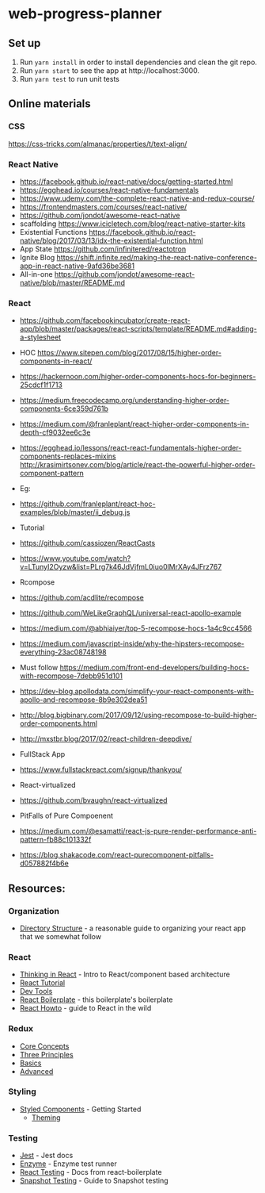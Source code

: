 # web-progress-planner

## Set up
1. Run `yarn install` in order to install dependencies and clean the git repo.
2. Run `yarn start` to see the app at http://localhost:3000.
4. Run `yarn test` to run unit tests

## Online materials

### CSS
https://css-tricks.com/almanac/properties/t/text-align/

### React Native
- https://facebook.github.io/react-native/docs/getting-started.html
- https://egghead.io/courses/react-native-fundamentals
- https://www.udemy.com/the-complete-react-native-and-redux-course/
- https://frontendmasters.com/courses/react-native/
- https://github.com/jondot/awesome-react-native
- scaffolding
https://www.icicletech.com/blog/react-native-starter-kits
- Existential Functions
https://facebook.github.io/react-native/blog/2017/03/13/idx-the-existential-function.html
- App State
https://github.com/infinitered/reactotron
- Ignite Blog
https://shift.infinite.red/making-the-react-native-conference-app-in-react-native-9afd36be3681
- All-in-one
https://github.com/jondot/awesome-react-native/blob/master/README.md

### React
- https://github.com/facebookincubator/create-react-app/blob/master/packages/react-scripts/template/README.md#adding-a-stylesheet

- HOC
https://www.sitepen.com/blog/2017/08/15/higher-order-components-in-react/

- https://hackernoon.com/higher-order-components-hocs-for-beginners-25cdcf1f1713
- https://medium.freecodecamp.org/understanding-higher-order-components-6ce359d761b
- https://medium.com/@franleplant/react-higher-order-components-in-depth-cf9032ee6c3e

- https://egghead.io/lessons/react-react-fundamentals-higher-order-components-replaces-mixins
http://krasimirtsonev.com/blog/article/react-the-powerful-higher-order-component-pattern
- Eg:
- https://github.com/franleplant/react-hoc-examples/blob/master/ii_debug.js

- Tutorial
- https://github.com/cassiozen/ReactCasts
- https://www.youtube.com/watch?v=LTunyI2Oyzw&list=PLrg7k46JdVjfmL0iuo0lMrXAy4JFrz767

- Rcompose
- https://github.com/acdlite/recompose
- https://github.com/WeLikeGraphQL/universal-react-apollo-example
- https://medium.com/@abhiaiyer/top-5-recompose-hocs-1a4c9cc4566
- https://medium.com/javascript-inside/why-the-hipsters-recompose-everything-23ac08748198
- Must follow https://medium.com/front-end-developers/building-hocs-with-recompose-7debb951d101
- https://dev-blog.apollodata.com/simplify-your-react-components-with-apollo-and-recompose-8b9e302dea51
- http://blog.bigbinary.com/2017/09/12/using-recompose-to-build-higher-order-components.html
- http://mxstbr.blog/2017/02/react-children-deepdive/

- FullStack App
- https://www.fullstackreact.com/signup/thankyou/

- React-virtualized
- https://github.com/bvaughn/react-virtualized

- PitFalls of Pure Compoenent
- https://medium.com/@esamatti/react-js-pure-render-performance-anti-pattern-fb88c101332f
- https://blog.shakacode.com/react-purecomponent-pitfalls-d057882f4b6e


## Resources:
### Organization
* [Directory Structure](https://medium.com/@alexmngn/how-to-better-organize-your-react-applications-2fd3ea1920f1) - a reasonable guide to organizing your react app that we somewhat follow

### React
* [Thinking in React](https://reactjs.org/docs/thinking-in-react.html) - Intro to React/component based architecture
* [React Tutorial](https://reactjs.org/tutorial/tutorial.html)
* [Dev Tools](https://chrome.google.com/webstore/detail/react-developer-tools/fmkadmapgofadopljbjfkapdkoienihi?hl=en-US)
* [React Boilerplate](https://github.com/react-boilerplate/react-boilerplate) - this boilerplate's boilerplate
* [React Howto](https://github.com/petehunt/react-howto) - guide to React in the wild

### Redux
* [Core Concepts](http://redux.js.org/docs/introduction/CoreConcepts.html)
* [Three Principles](http://redux.js.org/docs/introduction/ThreePrinciples.html)
* [Basics](http://redux.js.org/docs/basics/)
* [Advanced](http://redux.js.org/docs/advanced/)

### Styling
* [Styled Components](https://www.styled-components.com/docs/basics#getting-started) - Getting Started
  * [Theming](https://www.styled-components.com/docs/advanced#theming)

### Testing
* [Jest](https://facebook.github.io/jest/docs/en/expect.html#toequalvalue) - Jest docs
* [Enzyme](http://airbnb.io/enzyme/docs/api/ShallowWrapper/render.html) - Enzyme test runner
* [React Testing](https://github.com/react-boilerplate/react-boilerplate/blob/master/docs/testing/README.md) - Docs from react-boilerplate
* [Snapshot Testing](https://facebook.github.io/jest/docs/en/snapshot-testing.html) - Guide to Snapshot testing
